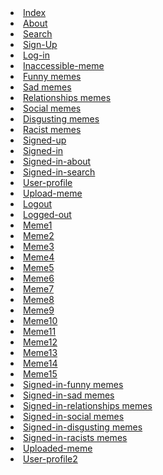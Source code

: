             
<li class="lpage"><a href="https://black-ramen.herokuapp.com/" title="Ememerald">Index</a></li>
<li class="lpage"><a href="https://black-ramen.herokuapp.com/about.html" title=" About "> About </a></li>
<li class="lpage"><a href="https://black-ramen.herokuapp.com/search.html" title=" Search "> Search </a></li>
<li class="lpage"><a href="https://black-ramen.herokuapp.com/sign-up.html" title="Sign-Up">Sign-Up</a></li>
<li class="lpage"><a href="https://black-ramen.herokuapp.com/login.html" title="Log-in">Log-in</a></li>
<li class="lpage"><a href="https://black-ramen.herokuapp.com/inaccessible-meme.html" title="Ememerald">Inaccessible-meme</a></li>
<li class="lpage"><a href="https://black-ramen.herokuapp.com/funny.html" title="Ememerald">Funny memes</a></li>
<li class="lpage"><a href="https://black-ramen.herokuapp.com/sad.html" title="Ememerald">Sad memes</a></li>
<li class="lpage"><a href="https://black-ramen.herokuapp.com/relationships.html" title="Ememerald">Relationships memes</a></li>
<li class="lpage"><a href="https://black-ramen.herokuapp.com/social.html" title="Ememerald">Social memes</a></li>
<li class="lpage"><a href="https://black-ramen.herokuapp.com/disgusting.html" title="Ememerald">Disgusting memes</a></li>
<li class="lpage"><a href="https://black-ramen.herokuapp.com/racists.html" title="Ememerald">Racist memes</a></li>
<li class="lpage"><a href="https://black-ramen.herokuapp.com/signed-up.html" title="https://black-ramen.herokuapp.com/signed-up.html">Signed-up</a></li>
<li class="lpage"><a href="https://black-ramen.herokuapp.com/signed-in.html" title="Ememerald">Signed-in</a></li>
<li class="lpage"><a href="https://black-ramen.herokuapp.com/signed-in-about.html" title=" About "> Signed-in-about </a></li>
<li class="lpage"><a href="https://black-ramen.herokuapp.com/signed-in-search.html" title=" Search "> Signed-in-search </a></li>
<li class="lpage"><a href="https://black-ramen.herokuapp.com/user-profile.html" title="Ememerald">User-profile</a></li>
<li class="lpage"><a href="https://black-ramen.herokuapp.com/upload-meme.html" title="Upload-meme| PrepBootstrap">Upload-meme</a></li>
<li class="lpage"><a href="https://black-ramen.herokuapp.com/logout.html" title="Upload-meme| PrepBootstrap">Logout</a></li>
<li class="lpage"><a href="https://black-ramen.herokuapp.com/logout.html" title="Logged-out">Logged-out</a></li>
<li class="lpage"><a href="https://black-ramen.herokuapp.com/meme1.html" title="Meme">Meme1</a></li>
<li class="lpage"><a href="https://black-ramen.herokuapp.com/meme2.html" title="Meme">Meme2</a></li>
<li class="lpage"><a href="https://black-ramen.herokuapp.com/meme3.html" title="Meme">Meme3</a></li>
<li class="lpage"><a href="https://black-ramen.herokuapp.com/meme4.html" title="Meme">Meme4</a></li>
<li class="lpage"><a href="https://black-ramen.herokuapp.com/meme5.html" title="Meme">Meme5</a></li>
<li class="lpage"><a href="https://black-ramen.herokuapp.com/meme6.html" title="Meme">Meme6</a></li>
<li class="lpage"><a href="https://black-ramen.herokuapp.com/meme7.html" title="Meme">Meme7</a></li>
<li class="lpage"><a href="https://black-ramen.herokuapp.com/meme8.html" title="Meme">Meme8</a></li>
<li class="lpage"><a href="https://black-ramen.herokuapp.com/meme9.html" title="Meme">Meme9</a></li>
<li class="lpage"><a href="https://black-ramen.herokuapp.com/meme10.html" title="Meme">Meme10</a></li>
<li class="lpage"><a href="https://black-ramen.herokuapp.com/meme11.html" title="Meme">Meme11</a></li>
<li class="lpage"><a href="https://black-ramen.herokuapp.com/meme12.html" title="Meme">Meme12</a></li>
<li class="lpage"><a href="https://black-ramen.herokuapp.com/meme13.html" title="Meme">Meme13</a></li>
<li class="lpage"><a href="https://black-ramen.herokuapp.com/meme14.html" title="Meme">Meme14</a></li>
<li class="lpage"><a href="https://black-ramen.herokuapp.com/meme15.html" title="Meme">Meme15</a></li>
<li class="lpage"><a href="https://black-ramen.herokuapp.com/signed-in-funny.html" title="Ememerald">Signed-in-funny memes</a></li>
<li class="lpage"><a href="https://black-ramen.herokuapp.com/signed-in-sad.html" title="Ememerald">Signed-in-sad memes</a></li>
<li class="lpage"><a href="https://black-ramen.herokuapp.com/signed-in-relationships.html" title="Ememerald">Signed-in-relationships memes</a></li>
<li class="lpage"><a href="https://black-ramen.herokuapp.com/signed-in-social.html" title="Ememerald">Signed-in-social memes</a></li>
<li class="lpage"><a href="https://black-ramen.herokuapp.com/signed-in-disgusting.html" title="Ememerald">Signed-in-disgusting memes</a></li>
<li class="lpage"><a href="https://black-ramen.herokuapp.com/signed-in-racists.html" title="Ememerald">Signed-in-racists memes</a></li>
<li class="lpage"><a href="https://black-ramen.herokuapp.com/uploaded-meme.html" title="https://black-ramen.herokuapp.com/uploaded-meme.html">Uploaded-meme</a></li>
<li class="lpage last-page"><a href="https://black-ramen.herokuapp.com/user-profile2.html" title="Ememerald">User-profile2</a></li>
</ul>